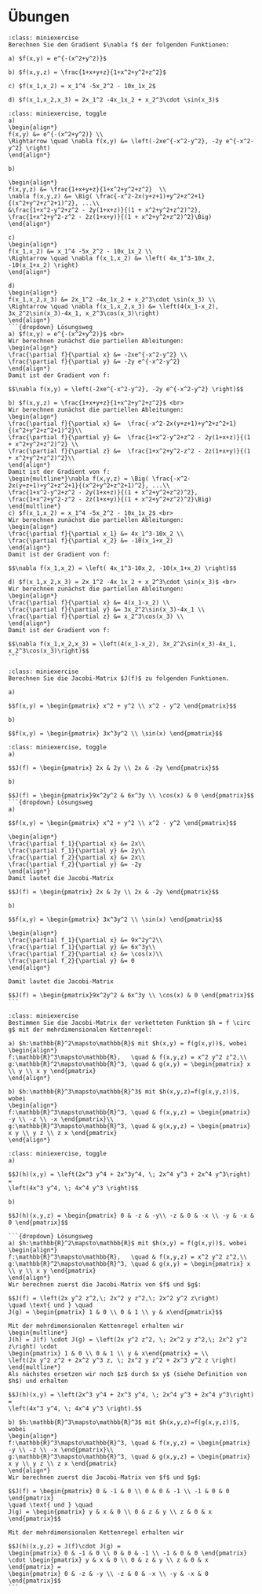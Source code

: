 # Übungen

```{admonition} Übung 8.1
:class: miniexercise
Berechnen Sie den Gradient $\nabla f$ der folgenden Funktionen:

a) $f(x,y) = e^{-(x^2+y^2)}$

b) $f(x,y,z) = \frac{1+x+y+z}{1+x^2+y^2+z^2}$ 

c) $f(x_1,x_2) = x_1^4 -5x_2^2 - 10x_1x_2$

d) $f(x_1,x_2,x_3) = 2x_1^2 -4x_1x_2 + x_2^3\cdot \sin(x_3)$  
```
````{admonition} Lösung
:class: miniexercise, toggle
a)
\begin{align*} 
f(x,y) &= e^{-(x^2+y^2)} \\
\Rightarrow \quad \nabla f(x,y) &= \left(-2xe^{-x^2-y^2}, -2y e^{-x^2-y^2} \right)
\end{align*}

b)

\begin{align*}
f(x,y,z) &= \frac{1+x+y+z}{1+x^2+y^2+z^2}  \\
\nabla f(x,y,z) &= \Big( \frac{-x^2-2x(y+z+1)+y^2+z^2+1}{(x^2+y^2+z^2+1)^2}, ...\\
&\frac{1+x^2-y^2+z^2 - 2y(1+x+z)}{(1 + x^2+y^2+z^2)^2},  \frac{1+x^2+y^2-z^2 - 2z(1+x+y)}{(1 + x^2+y^2+z^2)^2}\Big)
\end{align*}

c)
\begin{align*}
f(x_1,x_2) &= x_1^4 -5x_2^2 - 10x_1x_2 \\
\Rightarrow \quad \nabla f(x_1,x_2) &= \left( 4x_1^3-10x_2, -10(x_1+x_2) \right) 
\end{align*}

d)
\begin{align*}
f(x_1,x_2,x_3) &= 2x_1^2 -4x_1x_2 + x_2^3\cdot \sin(x_3) \\
\Rightarrow \quad \nabla f(x_1,x_2,x_3) &= \left(4(x_1-x_2), 3x_2^2\sin(x_3)-4x_1, x_2^3\cos(x_3)\right)
\end{align*}
```{dropdown} Lösungsweg
a) $f(x,y) = e^{-(x^2+y^2)}$ <br>
Wir berechnen zunächst die partiellen Ableitungen:
\begin{align*}
\frac{\partial f}{\partial x} &= -2xe^{-x^2-y^2} \\
\frac{\partial f}{\partial y} &= -2y e^{-x^2-y^2}  
\end{align*}
Damit ist der Gradient von f:

$$\nabla f(x,y) = \left(-2xe^{-x^2-y^2}, -2y e^{-x^2-y^2} \right)$$

b) $f(x,y,z) = \frac{1+x+y+z}{1+x^2+y^2+z^2}$ <br>
Wir berechnen zunächst die partiellen Ableitungen: 
\begin{align*}
\frac{\partial f}{\partial x} &=  \frac{-x^2-2x(y+z+1)+y^2+z^2+1}{(x^2+y^2+z^2+1)^2}\\
\frac{\partial f}{\partial y} &=  \frac{1+x^2-y^2+z^2 - 2y(1+x+z)}{(1 + x^2+y^2+z^2)^2} \\  
\frac{\partial f}{\partial z} &=  \frac{1+x^2+y^2-z^2 - 2z(1+x+y)}{(1 + x^2+y^2+z^2)^2}\\  
\end{align*}
Damit ist der Gradient von f:
\begin{multline*}\nabla f(x,y,z) = \Big( \frac{-x^2-2x(y+z+1)+y^2+z^2+1}{(x^2+y^2+z^2+1)^2}, ...\\
\frac{1+x^2-y^2+z^2 - 2y(1+x+z)}{(1 + x^2+y^2+z^2)^2},  \frac{1+x^2+y^2-z^2 - 2z(1+x+y)}{(1 + x^2+y^2+z^2)^2}\Big)
\end{multline*}
c) $f(x_1,x_2) = x_1^4 -5x_2^2 - 10x_1x_2$ <br>
Wir berechnen zunächst die partiellen Ableitungen:
\begin{align*}
\frac{\partial f}{\partial x_1} &= 4x_1^3-10x_2 \\
\frac{\partial f}{\partial x_2} &= -10(x_1+x_2)  
\end{align*}
Damit ist der Gradient von f:

$$\nabla f(x_1,x_2) = \left( 4x_1^3-10x_2, -10(x_1+x_2) \right)$$

d) $f(x_1,x_2,x_3) = 2x_1^2 -4x_1x_2 + x_2^3\cdot \sin(x_3)$ <br>
Wir berechnen zunächst die partiellen Ableitungen: 
\begin{align*}
\frac{\partial f}{\partial x} &= 4(x_1-x_2) \\
\frac{\partial f}{\partial y} &= 3x_2^2\sin(x_3)-4x_1 \\  
\frac{\partial f}{\partial z} &= x_2^3\cos(x_3) \\  
\end{align*}
Damit ist der Gradient von f:

$$\nabla f(x_1,x_2,x_3) = \left(4(x_1-x_2), 3x_2^2\sin(x_3)-4x_1, x_2^3\cos(x_3)\right)$$
```
````

```{admonition} Übung 8.2
:class: miniexercise
Berechnen Sie die Jacobi-Matrix $J(f)$ zu folgenden Funktionen.

a) 

$$f(x,y) = \begin{pmatrix} x^2 + y^2 \\ x^2 - y^2 \end{pmatrix}$$

b)

$$f(x,y) = \begin{pmatrix} 3x^3y^2 \\ \sin(x) \end{pmatrix}$$
```
````{admonition} Lösung
:class: miniexercise, toggle
a)

$$J(f) = \begin{pmatrix} 2x & 2y \\ 2x & -2y \end{pmatrix}$$

b)

$$J(f) = \begin{pmatrix}9x^2y^2 & 6x^3y \\ \cos(x) & 0 \end{pmatrix}$$
```{dropdown} Lösungsweg
a)

$$f(x,y) = \begin{pmatrix} x^2 + y^2 \\ x^2 - y^2 \end{pmatrix}$$

\begin{align*}
\frac{\partial f_1}{\partial x} &= 2x\\
\frac{\partial f_1}{\partial y} &= 2y\\
\frac{\partial f_2}{\partial x} &= 2x\\
\frac{\partial f_2}{\partial y} &= -2y 
\end{align*}
Damit lautet die Jacobi-Matrix

$$J(f) = \begin{pmatrix} 2x & 2y \\ 2x & -2y \end{pmatrix}$$

b) 

$$f(x,y) = \begin{pmatrix} 3x^3y^2 \\ \sin(x) \end{pmatrix}$$

\begin{align*}
\frac{\partial f_1}{\partial x} &= 9x^2y^2\\
\frac{\partial f_1}{\partial y} &= 6x^3y\\
\frac{\partial f_2}{\partial x} &= \cos(x)\\
\frac{\partial f_2}{\partial y} &= 0 
\end{align*}

Damit lautet die Jacobi-Matrix

$$J(f) = \begin{pmatrix}9x^2y^2 & 6x^3y \\ \cos(x) & 0 \end{pmatrix}$$
```
````

```{admonition} Übung 8.3
:class: miniexercise
Bestimmen Sie die Jacobi-Matrix der verketteten Funktion $h = f \circ g$ mit der mehrdimensionalen Kettenregel:

a) $h:\mathbb{R}^2\mapsto\mathbb{R}$ mit $h(x,y) = f(g(x,y))$, wobei
\begin{align*}
f:\mathbb{R}^3\mapsto\mathbb{R},   \quad & f(x,y,z) = x^2 y^2 z^2,\\
g:\mathbb{R}^2\mapsto\mathbb{R}^3, \quad & g(x,y) = \begin{pmatrix} x \\ y \\ x y \end{pmatrix} 
\end{align*}

b) $h:\mathbb{R}^3\mapsto\mathbb{R}^3$ mit $h(x,y,z)=f(g(x,y,z))$, wobei
\begin{align*}
f:\mathbb{R}^3\mapsto\mathbb{R}^3, \quad & f(x,y,z) = \begin{pmatrix} -y \\ -z \\ -x \end{pmatrix}\\
g:\mathbb{R}^3\mapsto\mathbb{R}^3, \quad & g(x,y,z) = \begin{pmatrix} x y \\ y z \\ z x \end{pmatrix}
\end{align*}
```
````{admonition} Lösung
:class: miniexercise, toggle
a)

$$J(h)(x,y) = \left(2x^3 y^4 + 2x^3y^4, \; 2x^4 y^3 + 2x^4 y^3\right) = 
\left(4x^3 y^4, \; 4x^4 y^3 \right)$$

b)

$$J(h)(x,y,z) = \begin{pmatrix} 0 & -z & -y\\ -z & 0 & -x \\ -y & -x & 0 \end{pmatrix}$$

```{dropdown} Lösungsweg
a) $h:\mathbb{R}^2\mapsto\mathbb{R}$ mit $h(x,y) = f(g(x,y))$, wobei
\begin{align*}
f:\mathbb{R}^3\mapsto\mathbb{R},   \quad & f(x,y,z) = x^2 y^2 z^2,\\
g:\mathbb{R}^2\mapsto\mathbb{R}^3, \quad & g(x,y) = \begin{pmatrix} x \\ y \\ x y \end{pmatrix} 
\end{align*}
Wir berechnen zuerst die Jacobi-Matrix von $f$ und $g$:

$$J(f) = \left(2x y^2 z^2,\; 2x^2 y z^2,\; 2x^2 y^2 z\right) 
\quad \text{ und } \quad
J(g) = \begin{pmatrix} 1 & 0 \\ 0 & 1 \\ y & x\end{pmatrix}$$

Mit der mehrdimensionalen Kettenregel erhalten wir
\begin{multline*}
J(h) = J(f) \cdot J(g) = \left(2x y^2 z^2, \; 2x^2 y z^2,\; 2x^2 y^2 z\right) \cdot 
\begin{pmatrix} 1 & 0 \\ 0 & 1 \\ y & x\end{pmatrix} = \\
\left(2x y^2 z^2 + 2x^2 y^3 z, \; 2x^2 y z^2 + 2x^3 y^2 z \right) 
\end{multline*} 
Als nächstes ersetzen wir noch $z$ durch $x y$ (siehe Definition von $h$) und erhalten

$$J(h)(x,y) = \left(2x^3 y^4 + 2x^3 y^4, \; 2x^4 y^3 + 2x^4 y^3\right) = 
\left(4x^3 y^4, \; 4x^4 y^3 \right).$$

b) $h:\mathbb{R}^3\mapsto\mathbb{R}^3$ mit $h(x,y,z)=f(g(x,y,z))$, wobei
\begin{align*}
f:\mathbb{R}^3\mapsto\mathbb{R}^3, \quad & f(x,y,z) = \begin{pmatrix} -y \\ -z \\ -x \end{pmatrix}\\
g:\mathbb{R}^3\mapsto\mathbb{R}^3, \quad & g(x,y,z) = \begin{pmatrix} x y \\ y z \\ z x \end{pmatrix}
\end{align*}
Wir berechnen zuerst die Jacobi-Matrix von $f$ und $g$:

$$J(f) = \begin{pmatrix} 0 & -1 & 0 \\ 0 & 0 & -1 \\ -1 & 0 & 0 \end{pmatrix} 
\quad \text{ und } \quad
J(g) = \begin{pmatrix} y & x & 0 \\ 0 & z & y \\ z & 0 & x \end{pmatrix}$$

Mit der mehrdimensionalen Kettenregel erhalten wir

$$J(h)(x,y,z) = J(f)\cdot J(g) = 
\begin{pmatrix} 0 & -1 & 0 \\ 0 & 0 & -1 \\ -1 & 0 & 0 \end{pmatrix} \cdot \begin{pmatrix} y & x & 0 \\ 0 & z & y \\ z & 0 & x \end{pmatrix} =
\begin{pmatrix} 0 & -z & -y \\ -z & 0 & -x \\ -y & -x & 0 \end{pmatrix}$$
```
````